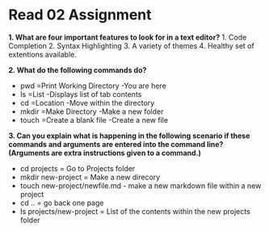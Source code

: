 # Read 02 Assignment

__1. What are four important features to look for in a text editor?__ 1. Code Completion 2. Syntax Highlighting 3. A variety of themes 4. Healthy set of extentions available.

__2. What do the following commands do?__
* pwd =Print Working Directory -You are here
* ls =List -Displays list of tab contents
* cd =Location -Move within the directory 
* mkdir =Make Directory -Make a new folder
* touch =Create a blank file -Create a new file

__3. Can you explain what is happening in the following scenario if these commands and arguments are entered into the command line? (Arguments are extra instructions given to a command.)__
* cd projects = Go to Projects folder
* mkdir new-project = Make a new direcory
* touch new-project/newfile.md - make a new markdown file within a  new project
* cd .. = go back one page
* ls projects/new-project = List of the contents within the new projects folder
